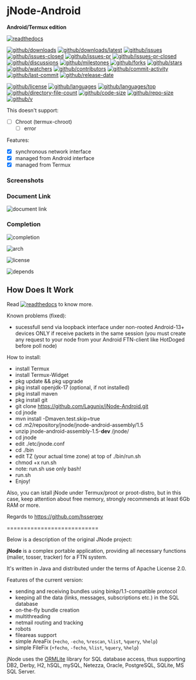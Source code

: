 # jNode-Android

**Android/Termux edition**

[![readthedocs](https://shields.io/readthedocs/jnode-android)](https://jnode-android.readthedocs.io)

[![github/downloads](https://shields.io/github/downloads/Lagunix/jNode-Android/total)](https://github.com/Lagunix/jNode-Android/releases)
[![github/downloads/latest](https://shields.io/github/downloads/Lagunix/jNode-Android/latest/total)](https://github.com/lagunix/jnode-android/releases/latest)
[![github/issues](https://shields.io/github/issues/Lagunix/jNode-Android)](https://github.com/lagunix/jnode-android/issues)
[![github/issues-closed](https://shields.io/github/issues-closed/Lagunix/jNode-Android)](https://github.com/lagunix/jnode-android/issues?q=is%3Aissue+is%3Aclosed)
[![github/issues-pr](https://shields.io/github/issues-pr/Lagunix/jNode-Android)](https://github.com/lagunix/jnode-android/pulls)
[![github/issues-pr-closed](https://shields.io/github/issues-pr-closed/Lagunix/jNode-Android)](https://github.com/lagunix/jnode-android/pulls?q=is%3Apr+is%3Aclosed)
[![github/discussions](https://shields.io/github/discussions/Lagunux/jNode-Android)](https://github.com/Lagunix/jNode-Android/discussions)
[![github/milestones](https://shields.io/github/milestones/all/Lagunix/jNode-Android)](https://github.com/lagunix/jnode-android/milestones)
[![github/forks](https://shields.io/github/forks/Lagunix/jNode-Android)](https://github.com/lagunix/jnode-android/network/members)
[![github/stars](https://shields.io/github/stars/lagunix/jnode-android)](https://github.com/lagunix/jnode-android/stargazers)
[![github/watchers](https://shields.io/github/watchers/lagunix/jnode-android)](https://github.com/lagunix/jnode-android/watchers)
[![github/contributors](https://shields.io/github/contributors/lagunix/jnode-android)](https://github.com/lagunix/jnode-android/graphs/contributors)
[![github/commit-activity](https://shields.io/github/commit-activity/w/lagunix/jnode-android)](https://github.com/lagunix/jnode-android/graphs/commit-activity)
[![github/last-commit](https://shields.io/github/last-commit/jnode-android)](https://github.com/lagunix/jnode-android/commits)
[![github/release-date](https://shields.io/github/release-date/lagunix/jnode-android)](https://github.com/lagunix/jnode-android/releases/latest)

[![github/license](https://shields.io/github/license/Lagunix/jNode-Android)](https://github.com/Lagunix/jNode-Android/LICENSE)
[![github/languages](https://shields.io/github/languages/count/jnode-android)](https://github.com/Lagunix/jNode-Android)
[![github/languages/top](https://shields.io/github/languages/top/jnode-android)](https://github.com/Lagunix/jNode-Android)
[![github/directory-file-count](https://shields.io/github/directory-file-count/lagunux/jnode-android)](https://github.com/lagunix/jnode-android)
[![github/code-size](https://shields.io/github/languages/code-size/lagunix/jnode-android)](https://github.com/lagunix/jnode-android)
[![github/repo-size](https://shields.io/github/repo-size/lagunix/jnode-android)](https://github.com/lagunix/jnode-android)
[![github/v](https://shields.io/github/v/release/lagunix/jnode-android)](https://github.com/lagunix/jnode-android)

This doesn't support:

- [ ] Chroot (termux-chroot)
  - [ ] error

Features:

- [x] synchronous network interface
- [x] managed from Android interface
- [x] managed from Termux

### Screenshots

### Document Link

![document link](https://)

### Completion

![completion](https://)

![arch](https://)

![license](https://github.com/Lagunix/jNode-Android/LICENSE)

![depends](https://github.com/lagunix/jnode-android/assets/)

## How Does It Work

Read
[![readthedocs](https://shields.io/readthedocs/lagunix/jnode-android)](https://jnode-android.readthedocs.io)
to know more.

Known problems (fixed):
- sucessfull send via loopback interface under non-rooted  Android-13+ devices ONLY if receive packets in the same session (you must create any request to your node from your Android FTN-client like HotDoged before poll node)

How to install:
* install Termux
* install Termux-Widget
* pkg update && pkg upgrade
* pkg install openjdk-17 (optional, if not installed)
* pkg install maven
* pkg install git
* git clone https://github.com/Lagunix/jNode-Android.git
* cd jnode
* mvn install -Dmaven.test.skip=true
* cd .m2/repository/jnode/jnode-android-assembly/1.5
* unzip jnode-android-assembly-1.5-**dev** /jnode/
* cd jnode 
* edit ./etc/jnode.conf
* cd ./bin
* edit TZ (your actual time zone) at top of ./bin/run.sh
* chmod +x run.sh
* note: run.sh use only bash!
* run.sh
* Enjoy!

Also, you can istall jNode under Termux/proot or proot-distro, but in this case, keep attention about free memory, strongly recommends at least 6Gb RAM or more.

Regards to https://github.com/hssergey

===========================

Below is a description of the original JNode project:

**jNode** is a complex portable application, providing all necessary functions (mailer, tosser, tracker) for a FTN system.

It's written in Java and distributed under the terms of Apache License 2.0.

Features of the current version:
- sending and receiving bundles using binkp/1.1-compatible protocol
- keeping all the data (links, messages, subscriptions etc.) in the SQL database
- on-the-fly bundle creation
- multithreading
- netmail routing and tracking
- robots
- fileareas support
- simple AreaFix (`+echo`, `-echo`, `%rescan`, `%list`, `%query`, `%help`)
- simple FileFix (`+fecho`, `-fecho`, `%list`, `%query`, `%help`)

jNode uses the [ORMLite](http://ormlite.com) library for SQL database access, thus supporting DB2, Derby, H2, hSQL, mySQL, Netezza, Oracle, PostgreSQL, SQLite, MS SQL Server.

